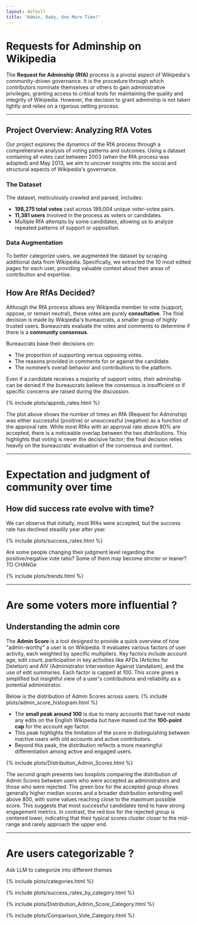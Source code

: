 ```yaml
---
layout: default
title: "Admin, Baby, One More Time!"
---
```


# Requests for Adminship on Wikipedia

The **Request for Adminship (RfA)** process is a pivotal aspect of Wikipedia's community-driven governance. It is the procedure through which contributors nominate themselves or others to gain administrative privileges, granting access to critical tools for maintaining the quality and integrity of Wikipedia. However, the decision to grant adminship is not taken lightly and relies on a rigorous vetting process.

---

## Project Overview: Analyzing RfA Votes

Our project explores the dynamics of the RfA process through a comprehensive analysis of voting patterns and outcomes. Using a dataset containing all votes cast between 2003 (when the RfA process was adopted) and May 2013, we aim to uncover insights into the social and structural aspects of Wikipedia's governance.

### The Dataset

The dataset, meticulously crawled and parsed, includes:

- **198,275 total votes** cast across 189,004 unique voter-votee pairs.
- **11,381 users** involved in the process as voters or candidates.
- Multiple RfA attempts by some candidates, allowing us to analyze repeated patterns of support or opposition.

### Data Augmentation

To better categorize users, we augmented the dataset by scraping additional data from Wikipedia. Specifically, we extracted the 10 most edited pages for each user, providing valuable context about their areas of contribution and expertise.


## How Are RfAs Decided?

Although the RfA process allows any Wikipedia member to vote (support, oppose, or remain neutral), these votes are purely **consultative**. The final decision is made by Wikipedia's bureaucrats, a smaller group of highly trusted users. Bureaucrats evaluate the votes and comments to determine if there is a **community consensus**.

Bureaucrats base their decisions on:
- The proportion of supporting versus opposing votes.
- The reasons provided in comments for or against the candidate.
- The nominee’s overall behavior and contributions to the platform.

Even if a candidate receives a majority of support votes, their adminship can be denied if the bureaucrats believe the consensus is insufficient or if specific concerns are raised during the discussion.

{% include plots/approb_rates.html %}

The plot above shows the number of times an RfA (Request for Adminship) was either successful (positive) or unsuccessful (negative) as a function of the approval rate. While most RfAs with an approval rate above 80% are accepted, there is a noticeable overlap between the two distributions. This highlights that voting is never the decisive factor; the final decision relies heavily on the bureaucrats’ evaluation of the consensus and context.

---

# Expectation and judgment of community over time

## How did success rate evolve with time?

We can observe that initially, most RfAs were accepted, but the success rate has declined steadily year after year.

{% include plots/success_rates.html %}

Are some people changing their judgment level regarding the positive/negative vote ratio? Some of them may become stricter or leaner? TO CHANGe

{% include plots/trends.html %}


---

# Are some voters more influential ?

## Understanding the admin core

The **Admin Score** is a tool designed to provide a quick overview of how "admin-worthy" a user is on Wikipedia. It evaluates various factors of user activity, each weighted by specific multipliers. Key factors include account age, edit count, participation in key activities like AFDs (Articles for Deletion) and AIV (Administrator Intervention Against Vandalism), and the use of edit summaries. Each factor is capped at 100. This score gives a simplified but insightful view of a user's contributions and reliability as a potential administrator.

Below is the distribution of Admin Scores across users:
{% include plots/admin_score_histogram.html %}

- The **small peak around 100** is due to many accounts that have not made any edits on the English Wikipedia but have maxed out the **100-point cap** for the account age factor.
- This peak highlights the limitation of the score in distinguishing between inactive users with old accounts and active contributors.
- Beyond this peak, the distribution reflects a more meaningful differentiation among active and engaged users.

{% include plots/Distribution_Admin_Scores.html %}

The second graph presents two boxplots comparing the distribution of Admin Scores between users who were accepted as administrators and those who were rejected. The green box for the accepted group shows generally higher median scores and a broader distribution extending well above 800, with some values reaching close to the maximum possible score. This suggests that most successful candidates tend to have strong engagement metrics. In contrast, the red box for the rejected group is centered lower, indicating that their typical scores cluster closer to the mid-range and rarely approach the upper end. 

---

# Are users categorizable ?  

Ask LLM to categorize into different themes


{% include plots/categories.html %}


{% include plots/success_rates_by_category.html %}

{% include plots/Distribution_Admin_Score_Category.html %}

{% include plots/Comparison_Vote_Category.html %}

